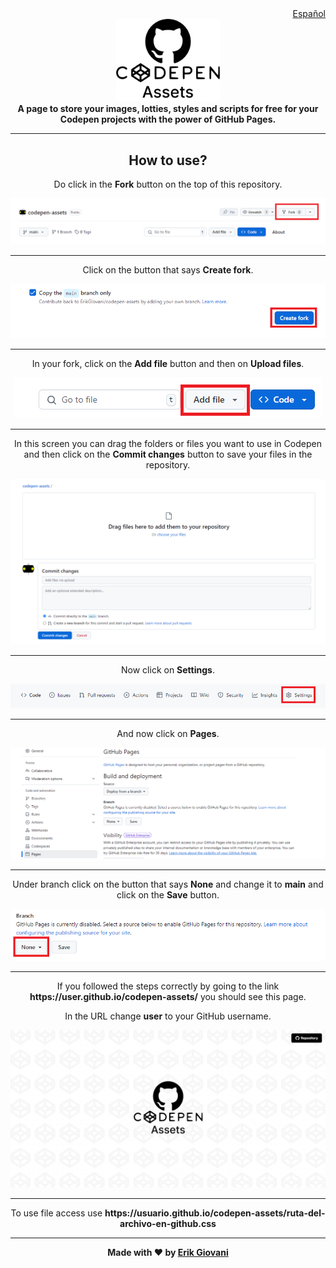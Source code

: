 <div align="right">
  <a href="ES.md">Español</a>
</div>

<div align="center">
    <picture>
        <source media="(prefers-color-scheme: dark)" srcset="./repo/logo-dark.png">
        <img width="33%" alt="Codepen Assets" src="./repo/logo.png">
    </picture>
</div>

<div align="center">
    <b>A page to store your images, lotties, styles and scripts for free for your Codepen projects with the power of GitHub Pages.</b>
</div
iv>

---

<div align="center">
    <h2>How to use?</h2>
    <p>Do click in the <b>Fork</b> button on the top of this repository.</p>
    <img src="./repo/1.png">
</div>

---

<div align="center">
    <p>Click on the button that says <b>Create fork</b>.</p>
    <img src="./repo/2.png">
</div>

---

<div align="center">
    <p>In your fork, click on the <b>Add file</b> button and then on <b>Upload files</b>.</p>
    <img src="./repo/3.png">
</div>

---

<div align="center">
    <p>In this screen you can drag the folders or files you want to use in Codepen and then click on the <b>Commit changes</b> button to save your files in the repository.</p>
    <img src="./repo/4.png">
</div>

---

<div align="center">
    <p>Now click on <b>Settings</b>.</p>
    <img src="./repo/5.png">
</div>

---

<div align="center">
    <p>And now click on <b>Pages</b>.</p>
    <img src="./repo/6.png">
</div>

---

<div align="center">
    <p>Under branch click on the button that says <b>None</b> and change it to <b>main</b> and click on the <b>Save</b> button.</p>
    <img src="./repo/7.png">
</div>

---

<div align="center">
    <p>If you followed the steps correctly by going to the link <b>https://user.github.io/codepen-assets/</b> you should see this page.</p>
    <p>In the URL change <b>user</b> to your GitHub username.</p>
    <img src="./repo/8.png">
</div>

---

<div align="center">
    <p>To use file access use <b>https://usuario.github.io/codepen-assets/ruta-del-archivo-en-github.css</b></p>
</div>

---

<div align="center">
    <b>Made with ❤ by <a href="https://github.com/erikgiovani">Erik Giovani</a></b>
</div>
